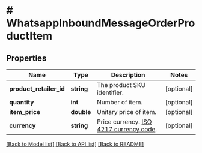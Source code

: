 # # WhatsappInboundMessageOrderProductItem

## Properties

Name | Type | Description | Notes
------------ | ------------- | ------------- | -------------
**product_retailer_id** | **string** | The product SKU identifier. | [optional]
**quantity** | **int** | Number of item. | [optional]
**item_price** | **double** | Unitary price of item. | [optional]
**currency** | **string** | Price currency. [ISO 4217 currency code](https://en.wikipedia.org/wiki/ISO_4217). | [optional]

[[Back to Model list]](../../README.md#models) [[Back to API list]](../../README.md#endpoints) [[Back to README]](../../README.md)
